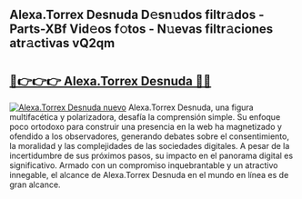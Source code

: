 ## Alexa.Torrex Desnuda D𝚎sn𝚞dos filtr𝚊dos - Parts-XBf Vid𝚎os f𝚘tos - N𝚞evas filtr𝚊ciones atr𝚊ctivas vQ2qm

# <h2><a href="http://mb4a8c.tromn.icu/?c=Alexa.Torrex+Desnuda">🔗👉👉👉 Alexa.Torrex Desnuda 🔗🔗</a></h2>

[![Alexa.Torrex Desnuda nuevo](https://i.imgur.com/pEAQMta.gif)](http://mb4a8c.tromn.icu/?c=Alexa.Torrex+Desnuda)
Alexa.Torrex Desnuda, una figura multifacética y polarizadora, desafía la comprensión simple. Su enfoque poco ortodoxo para construir una presencia en la web ha magnetizado y ofendido a los observadores, generando debates sobre el consentimiento, la moralidad y las complejidades de las sociedades digitales. A pesar de la incertidumbre de sus próximos pasos, su impacto en el panorama digital es significativo. Armado con un compromiso inquebrantable y un atractivo innegable, el alcance de Alexa.Torrex Desnuda en el mundo en línea es de gran alcance.
